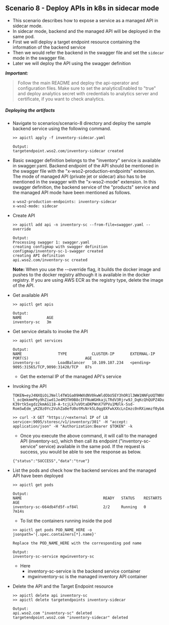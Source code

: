 ## Scenario 8 - Deploy APIs in k8s in sidecar mode
- This scenario describes how to expose a service as a managed API in sidecar mode.
- In sidecar mode, backend and the managed API will be deployed in the same pod.
- First we will deploy a target endpoint resource containing the information of the backend service
- Then we would refer the backend in the swagger file and set the `sidecar` mode in the swagger file.
- Later we will deploy the API using the swagger definition 

 ***Important:***
> Follow the main README and deploy the api-operator and configuration files. Make sure to set the analyticsEnabled to "true" and deploy analytics secret with credentials to analytics server and certificate, if you want to check analytics.


 ##### Deploying the artifacts
 
 - Navigate to scenarios/scenario-8 directory and deploy the sample backend service using the following command.
    ```
    >> apictl apply -f inventory-sidecar.yaml
   
    Output:
    targetendpoint.wso2.com/inventory-sidecar created
    ```
- Basic swagger definition belongs to the "inventory" service is available in swagger.yaml.
Backend endpoint of the API should be mentioned in the swagger file with the "x-wso2-production-endpoints" extension.
The mode of managed API (private jet or sidecar) also has to be mentioned in the swagger with the "x-wso2-mode" extension.
In this swagger definition, the backend service of the "products" service and the managed API mode have been mentioned as follows.
    ```
    x-wso2-production-endpoints: inventory-sidecar
    x-wso2-mode: sidecar
    ```

- Create API <br /> 
    ```
    >> apictl add api -n inventory-sc --from-file=swagger.yaml --override

    Output:
    Processing swagger 1: swagger.yaml
    creating configmap with swagger definition
    configmap/inventory-sc-1-swagger created
    creating API definition
    api.wso2.com/inventory-sc created
    ```
    **Note:** When you use the --override flag, it builds the docker image and pushes to the docker registry although it is available in the docker registry. If you are using AWS ECR as the registry type, delete the image of the API.
        
- Get available API <br /> 
    ```
    >> apictl get apis
  
    Output:
    NAME           AGE
    inventory-sc   3m
    ```

- Get service details to invoke the API<br />
    ```
    >> apictl get services

    Output:
    NAME                TYPE           CLUSTER-IP       EXTERNAL-IP   PORT(S)                         AGE
    inventory-sc        LoadBalancer   10.109.107.234   <pending>     9095:31565/TCP,9090:31420/TCP   87s
    ```
    - Get the external IP of the managed API's service
 
- Invoking the API <br />
    ```
    TOKEN=eyJ4NXQiOiJNell4TW1Ga09HWXdNV0kwWldObU5EY3hOR1l3WW1NNFpUQTNNV0kyTkRBelpHUXpOR00wWkdSbE5qSmtPREZrWkRSaU9URmtNV0ZoTXpVMlpHVmxOZyIsImtpZCI6Ik16WXhNbUZrT0dZd01XSTBaV05tTkRjeE5HWXdZbU00WlRBM01XSTJOREF6WkdRek5HTTBaR1JsTmpKa09ERmtaRFJpT1RGa01XRmhNelUyWkdWbE5nX1JTMjU2IiwiYWxnIjoiUlMyNTYifQ.eyJzdWIiOiJhZG1pbkBjYXJib24uc3VwZXIiLCJhdWQiOiJKRmZuY0djbzRodGNYX0xkOEdIVzBBR1V1ME1hIiwibmJmIjoxNTk3MjExOTUzLCJhenAiOiJKRmZuY0djbzRodGNYX0xkOEdIVzBBR1V1ME1hIiwic2NvcGUiOiJhbV9hcHBsaWNhdGlvbl9zY29wZSBkZWZhdWx0IiwiaXNzIjoiaHR0cHM6XC9cL3dzbzJhcGltOjMyMDAxXC9vYXV0aDJcL3Rva2VuIiwiZXhwIjoxOTMwNTQ1Mjg2LCJpYXQiOjE1OTcyMTE5NTMsImp0aSI6IjMwNmI5NzAwLWYxZjctNDFkOC1hMTg2LTIwOGIxNmY4NjZiNiJ9.UIx-l_ocQmkmmP6y9hZiwd1Je4M3TH9B8cIFFNuWGHkajLTRdV3Rjrw9J_DqKcQhQUPZ4DukME41WgjDe5L6veo6Bj4dolJkrf2Xx_jHXUO_R4dRX-K39rtk5xgdz2kmAG118-A-tcjLk7uVOtaDKPWnX7VPVu1MUlk-Ssd-RomSwEdm_yKZ8z0Yc2VuhZa0efU0otMsNrk5L0qg8XFwkXXcLnImzc0nRXimmzf0ybAuf1GLJZyou3UUTHdTNVAIKZEFGMxw3elBkGcyRswzBRxm1BrIaU9Z8wzeEv4QZKrC5NpOpoNJPWx9IgmKdK2b3kIWJEFreT3qyoGSBrM49Q
    ```
   
    ```
    >> curl -X GET "https://<external IP of LB service>:9095/storesc/v1/inventory/301" -H "accept: application/json" -H "Authorization:Bearer $TOKEN" -k
    ```
    - Once you execute the above command, it will call to the managed API (inventory-sc), which then call its endpoint ("inventory-sc-service" service) available in the same pod. If the request is success, you would be able to see the response as below.
    ```
    {"status":"SUCCESS","data":"true"}
    ```
    
- List the pods and check how the backend services and the managed API have been deployed

    ```
    >> apictl get pods

    Output:
    NAME                                    READY   STATUS    RESTARTS   AGE
    inventory-sc-664db4fd5f-xf84l           2/2     Running   0          7m14s
    ```
    - To list the containers running inside the pod
    ```
    >> apictl get pods POD_NAME_HERE -o jsonpath='{.spec.containers[*].name}'
    
    Replace the POD_NAME_HERE with the corresponding pod name

    Output:
    inventory-sc-service mgwinventory-sc
    ```
    - Here 
        - inventory-sc-service is the backend service container
        - mgwinventory-sc is the managed inventory API container
- Delete the  API and the Target Endpoint resource
    ```
    >> apictl delete api inventory-sc
    >> apictl delete targetendpoints inventory-sidecar

    Output:
    api.wso2.com "inventory-sc" deleted
    targetendpoint.wso2.com "inventory-sidecar" deleted
    ```
